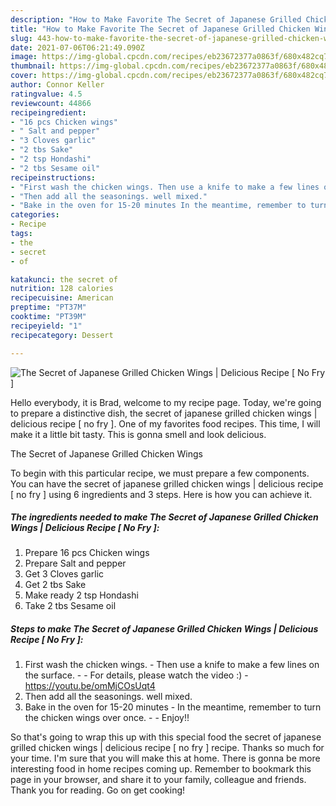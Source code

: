 ```yaml
---
description: "How to Make Favorite The Secret of Japanese Grilled Chicken Wings | Delicious Recipe [ No Fry ]"
title: "How to Make Favorite The Secret of Japanese Grilled Chicken Wings | Delicious Recipe [ No Fry ]"
slug: 443-how-to-make-favorite-the-secret-of-japanese-grilled-chicken-wings-delicious-recipe-no-fry
date: 2021-07-06T06:21:49.090Z
image: https://img-global.cpcdn.com/recipes/eb23672377a0863f/680x482cq70/the-secret-of-japanese-grilled-chicken-wings-delicious-recipe-no-fry-recipe-main-photo.jpg
thumbnail: https://img-global.cpcdn.com/recipes/eb23672377a0863f/680x482cq70/the-secret-of-japanese-grilled-chicken-wings-delicious-recipe-no-fry-recipe-main-photo.jpg
cover: https://img-global.cpcdn.com/recipes/eb23672377a0863f/680x482cq70/the-secret-of-japanese-grilled-chicken-wings-delicious-recipe-no-fry-recipe-main-photo.jpg
author: Connor Keller
ratingvalue: 4.5
reviewcount: 44866
recipeingredient:
- "16 pcs Chicken wings"
- " Salt and pepper"
- "3 Cloves garlic"
- "2 tbs Sake"
- "2 tsp Hondashi"
- "2 tbs Sesame oil"
recipeinstructions:
- "First wash the chicken wings. Then use a knife to make a few lines on the surface.  For details, please watch the video :) https://youtu.be/omMjCOsUqt4"
- "Then add all the seasonings. well mixed."
- "Bake in the oven for 15-20 minutes In the meantime, remember to turn the chicken wings over once.   Enjoy!!"
categories:
- Recipe
tags:
- the
- secret
- of

katakunci: the secret of 
nutrition: 128 calories
recipecuisine: American
preptime: "PT37M"
cooktime: "PT39M"
recipeyield: "1"
recipecategory: Dessert

---
```



![The Secret of Japanese Grilled Chicken Wings | Delicious Recipe [ No Fry ]](https://img-global.cpcdn.com/recipes/eb23672377a0863f/680x482cq70/the-secret-of-japanese-grilled-chicken-wings-delicious-recipe-no-fry-recipe-main-photo.jpg)

Hello everybody, it is Brad, welcome to my recipe page. Today, we're going to prepare a distinctive dish, the secret of japanese grilled chicken wings | delicious recipe [ no fry ]. One of my favorites food recipes. This time, I will make it a little bit tasty. This is gonna smell and look delicious.



The Secret of Japanese Grilled Chicken Wings 

To begin with this particular recipe, we must prepare a few components. You can have the secret of japanese grilled chicken wings | delicious recipe [ no fry ] using 6 ingredients and 3 steps. Here is how you can achieve it.

<!--inarticleads1-->

##### The ingredients needed to make The Secret of Japanese Grilled Chicken Wings | Delicious Recipe [ No Fry ]:

1. Prepare 16 pcs Chicken wings
1. Prepare  Salt and pepper
1. Get 3 Cloves garlic
1. Get 2 tbs Sake
1. Make ready 2 tsp Hondashi
1. Take 2 tbs Sesame oil




<!--inarticleads2-->

##### Steps to make The Secret of Japanese Grilled Chicken Wings | Delicious Recipe [ No Fry ]:

1. First wash the chicken wings. - Then use a knife to make a few lines on the surface. -  - For details, please watch the video :) - https://youtu.be/omMjCOsUqt4
1. Then add all the seasonings. well mixed.
1. Bake in the oven for 15-20 minutes - In the meantime, remember to turn the chicken wings over once.  -  - Enjoy!!




So that's going to wrap this up with this special food the secret of japanese grilled chicken wings | delicious recipe [ no fry ] recipe. Thanks so much for your time. I'm sure that you will make this at home. There is gonna be more interesting food in home recipes coming up. Remember to bookmark this page in your browser, and share it to your family, colleague and friends. Thank you for reading. Go on get cooking!
